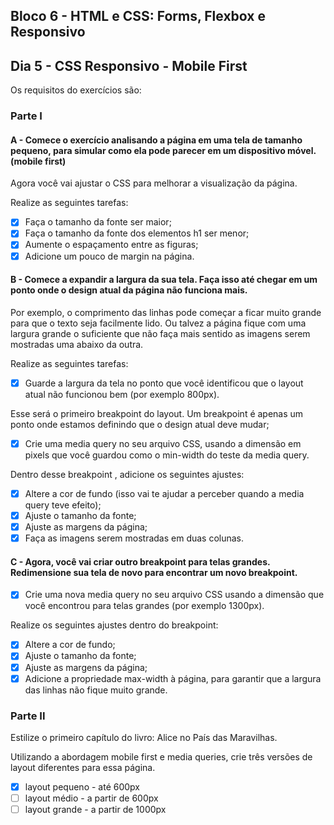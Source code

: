 ## Bloco 6 - HTML e CSS: Forms, Flexbox e Responsivo
## Dia 5 - CSS Responsivo - Mobile First

Os requisitos do exercícios são:

### Parte I

#### A - Comece o exercício analisando a página em uma tela de tamanho pequeno, para simular como ela pode parecer em um dispositivo móvel. (mobile first)

Agora você vai ajustar o CSS para melhorar a visualização da página.

Realize as seguintes tarefas:
- [x] Faça o tamanho da fonte ser maior;
- [x] Faça o tamanho da fonte dos elementos h1 ser menor;
- [x] Aumente o espaçamento entre as figuras;
- [x] Adicione um pouco de margin na página.

#### B - Comece a expandir a largura da sua tela. Faça isso até chegar em um ponto onde o design atual da página não funciona mais.

Por exemplo, o comprimento das linhas pode começar a ficar muito grande para que o texto seja facilmente lido. Ou talvez a página fique com uma largura grande o suficiente que não faça mais sentido as imagens serem mostradas uma abaixo da outra.

Realize as seguintes tarefas:
- [x] Guarde a largura da tela no ponto que você identificou que o layout atual não funcionou bem (por exemplo 800px).

Esse será o primeiro breakpoint do layout. Um breakpoint é apenas um ponto onde estamos definindo que o design atual deve mudar;

- [x] Crie uma media query no seu arquivo CSS, usando a dimensão em pixels que você guardou como o min-width do teste da media query.

Dentro desse breakpoint , adicione os seguintes ajustes:
- [x] Altere a cor de fundo (isso vai te ajudar a perceber quando a media query teve efeito);
- [x] Ajuste o tamanho da fonte;
- [x] Ajuste as margens da página;
- [x] Faça as imagens serem mostradas em duas colunas.

#### C - Agora, você vai criar outro breakpoint para telas grandes. Redimensione sua tela de novo para encontrar um novo breakpoint.

- [x] Crie uma nova media query no seu arquivo CSS usando a dimensão que você encontrou para telas grandes (por exemplo 1300px).

Realize os seguintes ajustes dentro do breakpoint:
- [x] Altere a cor de fundo;
- [x] Ajuste o tamanho da fonte;
- [x] Ajuste as margens da página;
- [x] Adicione a propriedade max-width à página, para garantir que a largura das linhas não fique muito grande.

### Parte II

Estilize o primeiro capítulo do livro: Alice no País das Maravilhas.

Utilizando a abordagem mobile first e media queries, crie três versões de layout diferentes para essa página. 

- [x] layout pequeno - até 600px
- [ ] layout médio - a partir de 600px
- [ ] layout grande - a partir de 1000px
